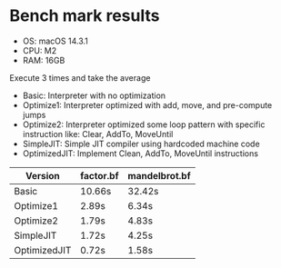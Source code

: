 # Bench mark results

- OS: macOS 14.3.1
- CPU: M2
- RAM: 16GB

Execute 3 times and take the average

+ Basic: Interpreter with no optimization
+ Optimize1: Interpreter optimized with add, move, and pre-compute jumps
+ Optimize2: Interpreter optimized some loop pattern with specific instruction like: Clear, AddTo, MoveUntil
+ SimpleJIT: Simple JIT compiler using hardcoded machine code
+ OptimizedJIT: Implement Clean, AddTo, MoveUntil instructions

| Version      | factor.bf | mandelbrot.bf |
|--------------|-----------|---------------|
| Basic        | 10.66s    | 32.42s        |
| Optimize1    | 2.89s     | 6.34s         |
| Optimize2    | 1.79s     | 4.83s         |
| SimpleJIT    | 1.72s     | 4.25s         |
| OptimizedJIT | 0.72s     | 1.58s         |
